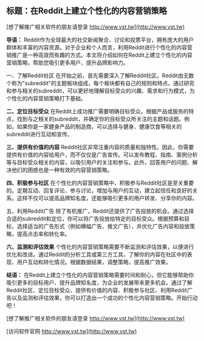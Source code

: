 ## **标题：在Reddit上建立个性化的内容营销策略**

[想了解推广相关软件的朋友请登录 http://www.vst.tw](http://www.vst.tw)

**导语：**
Reddit作为全球最大的社交新闻聚合、讨论和投票平台，拥有庞大的用户群体和丰富的内容资源。对于企业和个人而言，利用Reddit进行个性化的内容营销推广是一种高效而有趣的方式。本文将介绍如何在Reddit上建立个性化的内容营销策略，帮助您吸引更多用户、提升品牌影响力。

一、了解Reddit社区
在开始之前，首先需要深入了解Reddit社区。Reddit由无数个称为"subreddit"的主题板块组成，每个板块都有自己的规则和特点。通过研究和参与相关的subreddit，可以更好地理解目标受众的兴趣、需求和行为模式，为个性化的内容营销策略打下基础。

**二、定位目标受众**
在Reddit上成功推广需要明确目标受众。根据产品或服务的特点，找到与之相关的subreddit，并确定你的目标受众所关注的主题和话题。例如，如果你是一家健身产品的制造商，可以选择与健身、健康饮食等相关的subreddit进行互动和宣传。

**三、提供有价值的内容**
Reddit社区非常注重内容的质量和独特性。因此，你需要提供有价值的内容给用户，而不仅仅是广告宣传。可以发布教程、指南、案例分析等与目标受众相关的内容，以吸引用户的关注和参与。此外，回答用户的问题、解决他们的困惑也是一种有效的内容营销策略。

**四、积极参与社区**
在个性化的内容营销策略中，积极参与Reddit社区是至关重要的。定期互动、回复评论、参与讨论，增加与用户的互动，建立起信任和良好的关系。这样不仅可以提高品牌知名度，还能够吸引更多的用户转发、分享你的内容。

五、利用Reddit广告
除了有机推广，Reddit还提供了广告投放的机会。通过选择合适的subreddit和定位，你可以将广告投放给特定的目标受众。根据预算和目标，选择适当的广告形式（例如横幅广告、推文广告），并优化广告内容和投放策略，提高点击率和转化率。

**六、监测和评估效果**
个性化的内容营销策略需要不断监测和评估效果，以便进行优化和改进。通过Reddit的分析工具或第三方工具，了解你的内容在社区中的表现、用户互动和转化情况。根据数据结果，调整策略，提高推广效果。

**结语：**
在Reddit上建立个性化的内容营销策略需要时间和耐心，但它能够帮助你吸引更多的目标用户、提升品牌知名度，为企业的发展带来更多机会。通过了解Reddit社区、定位目标受众、提供有价值的内容、积极参与社区、利用Reddit广告以及监测和评估效果，你可以打造出一个成功的个性化内容营销策略。开始行动吧！

[想了解推广相关软件的朋友请登录 http://www.vst.tw](http://www.vst.tw)


[访问软件官网 http://www.vst.tw](http://www.vst.tw)
